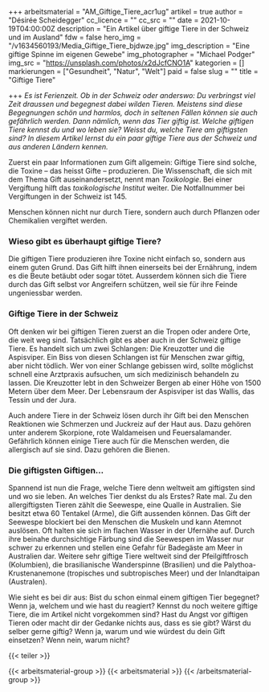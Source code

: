 +++
arbeitsmaterial = "AM_Giftige_Tiere_acr1ug"
artikel = true
author = "Désirée Scheidegger"
cc_licence = ""
cc_src = ""
date = 2021-10-19T04:00:00Z
description = "Ein Artikel über giftige Tiere in der Schweiz und im Ausland"
fdw = false
hero_img = "/v1634560193/Media_Giftige_Tiere_bjdwze.jpg"
img_description = "Eine giftige Spinne im eigenen Gewebe"
img_photographer = "Michael Podger"
img_src = "https://unsplash.com/photos/x2dJcfCNO1A"
kategorien = []
markierungen = ["Gesundheit", "Natur", "Welt"]
paid = false
slug = ""
title = "Giftige Tiere"

+++
_Es ist Ferienzeit. Ob in der Schweiz oder anderswo: Du verbringst viel Zeit draussen und begegnest dabei wilden Tieren. Meistens sind diese Begegnungen schön und harmlos, doch in seltenen Fällen können sie auch gefährlich werden. Dann nämlich, wenn das Tier giftig ist. Welche giftigen Tiere kennst du und wo leben sie? Weisst du, welche Tiere am giftigsten sind? In diesem Artikel lernst du ein paar giftige Tiere aus der Schweiz und aus anderen Ländern kennen._

Zuerst ein paar Informationen zum Gift allgemein: Giftige Tiere sind solche, die Toxine – das heisst Gifte – produzieren. Die Wissenschaft, die sich mit dem Thema Gift auseinandersetzt, nennt man _Toxikologie_. Bei einer Vergiftung hilft das _toxikologische Institut_ weiter. Die Notfallnummer bei Vergiftungen in der Schweiz ist 145.

Menschen können nicht nur durch Tiere, sondern auch durch Pflanzen oder Chemikalien vergiftet werden.

### Wieso gibt es überhaupt giftige Tiere?

Die giftigen Tiere produzieren ihre Toxine nicht einfach so, sondern aus einem guten Grund. Das Gift hilft ihnen einerseits bei der Ernährung, indem es die Beute betäubt oder sogar tötet. Ausserdem können sich die Tiere durch das Gift selbst vor Angreifern schützen, weil sie für ihre Feinde ungeniessbar werden.

### Giftige Tiere in der Schweiz

Oft denken wir bei giftigen Tieren zuerst an die Tropen oder andere Orte, die weit weg sind. Tatsächlich gibt es aber auch in der Schweiz giftige Tiere. Es handelt sich um zwei Schlangen: Die Kreuzotter und die Aspisviper. Ein Biss von diesen Schlangen ist für Menschen zwar giftig, aber nicht tödlich. Wer von einer Schlange gebissen wird, sollte möglichst schnell eine Arztpraxis aufsuchen, um sich medizinisch behandeln zu lassen. Die Kreuzotter lebt in den Schweizer Bergen ab einer Höhe von 1500 Metern über dem Meer. Der Lebensraum der Aspisviper ist das Wallis, das Tessin und der Jura.

Auch andere Tiere in der Schweiz lösen durch ihr Gift bei den Menschen Reaktionen wie Schmerzen und Juckreiz auf der Haut aus. Dazu gehören unter anderem Skorpione, rote Waldameisen und Feuersalamander. Gefährlich können einige Tiere auch für die Menschen werden, die allergisch auf sie sind. Dazu gehören die Bienen.

### Die giftigsten Giftigen…

Spannend ist nun die Frage, welche Tiere denn weltweit am giftigsten sind und wo sie leben. An welches Tier denkst du als Erstes? Rate mal. Zu den allergiftigsten Tieren zählt die Seewespe, eine Qualle in Australien. Sie besitzt etwa 60 Tentakel (Arme), die Gift aussenden können. Das Gift der Seewespe blockiert bei den Menschen die Muskeln und kann Atemnot auslösen. Oft halten sie sich im flachen Wasser in der Ufernähe auf. Durch ihre beinahe durchsichtige Färbung sind die Seewespen im Wasser nur schwer zu erkennen und stellen eine Gefahr für Badegäste am Meer in Australien dar. Weitere sehr giftige Tiere weltweit sind der Pfeilgiftfrosch (Kolumbien), die brasilianische Wanderspinne (Brasilien) und die Palythoa-Krustenanemone (tropisches und subtropisches Meer) und der Inlandtaipan (Australen).

Wie sieht es bei dir aus: Bist du schon einmal einem giftigen Tier begegnet? Wenn ja, welchem und wie hast du reagiert? Kennst du noch weitere giftige Tiere, die im Artikel nicht vorgekommen sind? Hast du Angst vor giftigen Tieren oder macht dir der Gedanke nichts aus, dass es sie gibt? Wärst du selber gerne giftig? Wenn ja, warum und wie würdest du dein Gift einsetzen? Wenn nein, warum nicht?

{{< teiler >}}

{{< arbeitsmaterial-group >}}
{{< arbeitsmaterial >}}
{{< /arbeitsmaterial-group >}}
